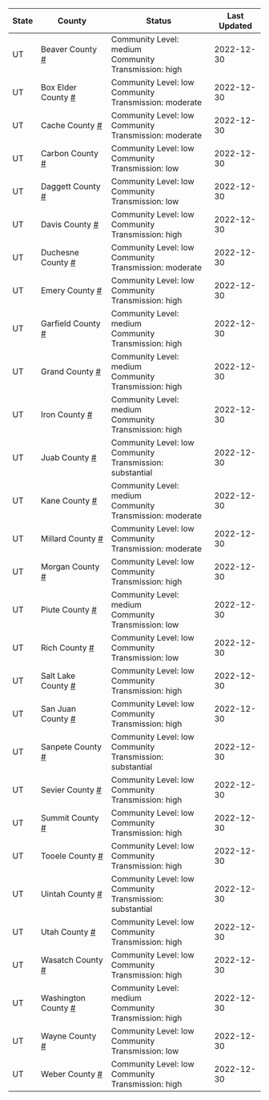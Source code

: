 State | County | Status | Last Updated
--- | --- | --- | --- 
UT | Beaver County <a href="#beaver_county">#</a> | <a name="beaver_county"></a>Community Level: medium<br/>Community Transmission: high | 2022-12-30
UT | Box Elder County <a href="#box_elder_county">#</a> | <a name="box_elder_county"></a>Community Level: low<br/>Community Transmission: moderate | 2022-12-30
UT | Cache County <a href="#cache_county">#</a> | <a name="cache_county"></a>Community Level: low<br/>Community Transmission: moderate | 2022-12-30
UT | Carbon County <a href="#carbon_county">#</a> | <a name="carbon_county"></a>Community Level: low<br/>Community Transmission: low | 2022-12-30
UT | Daggett County <a href="#daggett_county">#</a> | <a name="daggett_county"></a>Community Level: low<br/>Community Transmission: low | 2022-12-30
UT | Davis County <a href="#davis_county">#</a> | <a name="davis_county"></a>Community Level: low<br/>Community Transmission: high | 2022-12-30
UT | Duchesne County <a href="#duchesne_county">#</a> | <a name="duchesne_county"></a>Community Level: low<br/>Community Transmission: moderate | 2022-12-30
UT | Emery County <a href="#emery_county">#</a> | <a name="emery_county"></a>Community Level: low<br/>Community Transmission: high | 2022-12-30
UT | Garfield County <a href="#garfield_county">#</a> | <a name="garfield_county"></a>Community Level: medium<br/>Community Transmission: high | 2022-12-30
UT | Grand County <a href="#grand_county">#</a> | <a name="grand_county"></a>Community Level: medium<br/>Community Transmission: high | 2022-12-30
UT | Iron County <a href="#iron_county">#</a> | <a name="iron_county"></a>Community Level: medium<br/>Community Transmission: high | 2022-12-30
UT | Juab County <a href="#juab_county">#</a> | <a name="juab_county"></a>Community Level: low<br/>Community Transmission: substantial | 2022-12-30
UT | Kane County <a href="#kane_county">#</a> | <a name="kane_county"></a>Community Level: medium<br/>Community Transmission: moderate | 2022-12-30
UT | Millard County <a href="#millard_county">#</a> | <a name="millard_county"></a>Community Level: low<br/>Community Transmission: moderate | 2022-12-30
UT | Morgan County <a href="#morgan_county">#</a> | <a name="morgan_county"></a>Community Level: low<br/>Community Transmission: high | 2022-12-30
UT | Piute County <a href="#piute_county">#</a> | <a name="piute_county"></a>Community Level: medium<br/>Community Transmission: low | 2022-12-30
UT | Rich County <a href="#rich_county">#</a> | <a name="rich_county"></a>Community Level: low<br/>Community Transmission: low | 2022-12-30
UT | Salt Lake County <a href="#salt_lake_county">#</a> | <a name="salt_lake_county"></a>Community Level: low<br/>Community Transmission: high | 2022-12-30
UT | San Juan County <a href="#san_juan_county">#</a> | <a name="san_juan_county"></a>Community Level: low<br/>Community Transmission: high | 2022-12-30
UT | Sanpete County <a href="#sanpete_county">#</a> | <a name="sanpete_county"></a>Community Level: low<br/>Community Transmission: substantial | 2022-12-30
UT | Sevier County <a href="#sevier_county">#</a> | <a name="sevier_county"></a>Community Level: low<br/>Community Transmission: high | 2022-12-30
UT | Summit County <a href="#summit_county">#</a> | <a name="summit_county"></a>Community Level: low<br/>Community Transmission: high | 2022-12-30
UT | Tooele County <a href="#tooele_county">#</a> | <a name="tooele_county"></a>Community Level: low<br/>Community Transmission: high | 2022-12-30
UT | Uintah County <a href="#uintah_county">#</a> | <a name="uintah_county"></a>Community Level: low<br/>Community Transmission: substantial | 2022-12-30
UT | Utah County <a href="#utah_county">#</a> | <a name="utah_county"></a>Community Level: low<br/>Community Transmission: high | 2022-12-30
UT | Wasatch County <a href="#wasatch_county">#</a> | <a name="wasatch_county"></a>Community Level: low<br/>Community Transmission: high | 2022-12-30
UT | Washington County <a href="#washington_county">#</a> | <a name="washington_county"></a>Community Level: medium<br/>Community Transmission: high | 2022-12-30
UT | Wayne County <a href="#wayne_county">#</a> | <a name="wayne_county"></a>Community Level: low<br/>Community Transmission: low | 2022-12-30
UT | Weber County <a href="#weber_county">#</a> | <a name="weber_county"></a>Community Level: low<br/>Community Transmission: high | 2022-12-30
